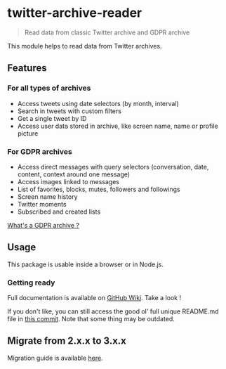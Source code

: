 # twitter-archive-reader

> Read data from classic Twitter archive and GDPR archive

This module helps to read data from Twitter archives.

## Features

### For all types of archives

- Access tweets using date selectors (by month, interval)
- Search in tweets with custom filters
- Get a single tweet by ID
- Access user data stored in archive, like screen name, name or profile picture

### For GDPR archives

- Access direct messages with query selectors (conversation, date, content, context around one message)
- Access images linked to messages
- List of favorites, blocks, mutes, followers and followings
- Screen name history
- Twitter moments
- Subscribed and created lists

[What's a GDPR archive ?](https://github.com/alkihis/twitter-archive-reader/wiki#different-kinds-of-archives)

## Usage

This package is usable inside a browser or in Node.js.

### Getting ready

Full documentation is available on [GitHub Wiki](https://github.com/alkihis/twitter-archive-reader/wiki). Take a look !

If you don't like, you can still access the good ol' full unique README.md file in [this commit](https://github.com/alkihis/twitter-archive-reader/blob/779b058bb26c837fbafb71e447c503f53ed4152c/README.md). Note that some thing may be outdated.

## Migrate from 2.x.x to 3.x.x

Migration guide is available [here](https://github.com/alkihis/twitter-archive-reader/wiki/Migrate-to-3.0.0).
